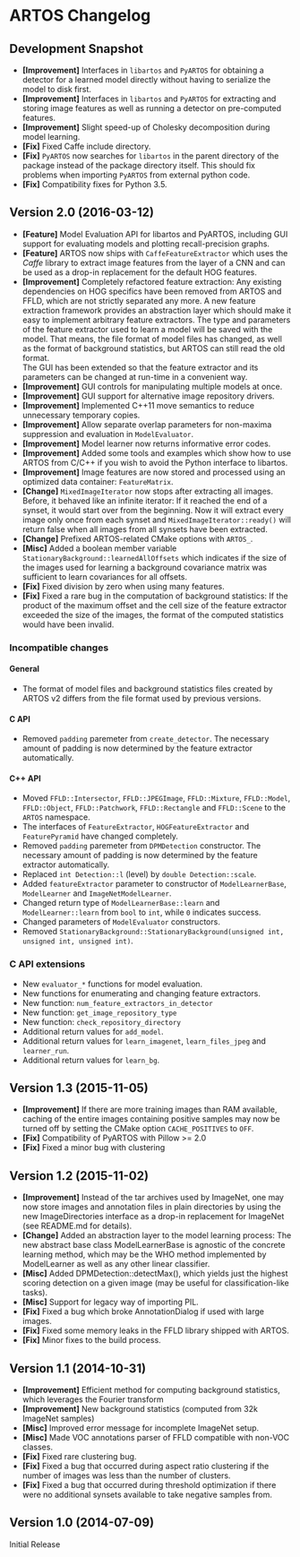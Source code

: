ARTOS Changelog
===============

Development Snapshot
------------------------------

- **[Improvement]** Interfaces in `libartos` and `PyARTOS` for obtaining a detector for a learned model directly without having to serialize the model to disk first.
- **[Improvement]** Interfaces in `libartos` and `PyARTOS` for extracting and storing image features as well as running a detector on pre-computed features.
- **[Improvement]** Slight speed-up of Cholesky decomposition during model learning.
- **[Fix]** Fixed Caffe include directory.
- **[Fix]** `PyARTOS` now searches for `libartos` in the parent directory of the package instead of the package directory itself.
  This should fix problems when importing `PyARTOS` from external python code.
- **[Fix]** Compatibility fixes for Python 3.5.


Version 2.0 (2016-03-12)
------------------------

- **[Feature]** Model Evaluation API for libartos and PyARTOS, including GUI support for evaluating models and plotting recall-precision graphs.
- **[Feature]** ARTOS now ships with `CaffeFeatureExtractor` which uses the *Caffe* library to extract image features from the layer of a CNN
  and can be used as a drop-in replacement for the default HOG features.
- **[Improvement]** Completely refactored feature extraction: Any existing dependencies on HOG specifics have been removed from ARTOS and FFLD,
  which are not strictly separated any more. A new feature extraction framework provides an abstraction layer which should make it easy
  to implement arbitrary feature extractors. The type and parameters of the feature extractor used to learn a model will be saved with the model.
  That means, the file format of model files has changed, as well as the format of background statistics, but ARTOS can still read the old format.  
  The GUI has been extended so that the feature extractor and its parameters can be changed at run-time in a convenient way.
- **[Improvement]** GUI controls for manipulating multiple models at once.
- **[Improvement]** GUI support for alternative image repository drivers.
- **[Improvement]** Implemented C++11 move semantics to reduce unnecessary temporary copies.
- **[Improvement]** Allow separate overlap parameters for non-maxima suppression and evaluation in `ModelEvaluator`.
- **[Improvement]** Model learner now returns informative error codes.
- **[Improvement]** Added some tools and examples which show how to use ARTOS from C/C++ if you wish to avoid the Python interface to libartos.
- **[Improvement]** Image features are now stored and processed using an optimized data container: `FeatureMatrix`.
- **[Change]** `MixedImageIterator` now stops after extracting all images. Before, it behaved like an infinite iterator: If it reached the end of a synset,
  it would start over from the beginning. Now it will extract every image only once from each synset and `MixedImageIterator::ready()` will return false
  when all images from all synsets have been extracted.
- **[Change]** Prefixed ARTOS-related CMake options with `ARTOS_`.
- **[Misc]** Added a boolean member variable `StationaryBackground::learnedAllOffsets` which indicates if the size of the images used for learning a
  background covariance matrix was sufficient to learn covariances for all offsets.
- **[Fix]** Fixed division by zero when using many features.
- **[Fix]** Fixed a rare bug in the computation of background statistics: If the product of the maximum offset and the cell size of the feature
  extractor exceeded the size of the images, the format of the computed statistics would have been invalid.

### Incompatible changes ###

#### General ####
- The format of model files and background statistics files created by ARTOS v2 differs from the file format used by previous versions.

#### C API ####
- Removed `padding` paremeter from `create_detector`. The necessary amount of padding is now determined by the feature extractor automatically.

#### C++ API ####
- Moved `FFLD::Intersector`, `FFLD::JPEGImage`, `FFLD::Mixture`, `FFLD::Model`, `FFLD::Object`, `FFLD::Patchwork`, `FFLD::Rectangle` and
  `FFLD::Scene` to the `ARTOS` namespace.
- The interfaces of `FeatureExtractor`, `HOGFeatureExtractor` and `FeaturePyramid` have changed completely.
- Removed `padding` paremeter from `DPMDetection` constructor. The necessary amount of padding is now determined by the feature extractor automatically.
- Replaced `int Detection::l` (level) by `double Detection::scale`.
- Added `featureExtractor` parameter to constructor of `ModelLearnerBase`, `ModelLearner` and `ImageNetModelLearner`.
- Changed return type of `ModelLearnerBase::learn` and `ModelLearner::learn` from `bool` to `int`, while `0` indicates success.
- Changed parameters of `ModelEvaluator` constructors.
- Removed `StationaryBackground::StationaryBackground(unsigned int, unsigned int, unsigned int)`.

### C API extensions ###

- New `evaluator_*` functions for model evaluation.
- New functions for enumerating and changing feature extractors.
- New function: `num_feature_extractors_in_detector`
- New function: `get_image_repository_type`
- New function: `check_repository_directory`
- Additional return values for `add_model`.
- Additional return values for `learn_imagenet`, `learn_files_jpeg` and `learner_run`.
- Additional return values for `learn_bg`.


Version 1.3 (2015-11-05)
------------------------

- **[Improvement]** If there are more training images than RAM available, caching of the entire images containing positive samples may now be turned off
  by setting the CMake option `CACHE_POSITIVES` to `OFF`.
- **[Fix]** Compatibility of PyARTOS with Pillow >= 2.0
- **[Fix]** Fixed a minor bug with clustering


Version 1.2 (2015-11-02)
------------------------

- **[Improvement]** Instead of the tar archives used by ImageNet, one may now store images and annotation files in plain directories by using the
  new ImageDirectories interface as a drop-in replacement for ImageNet (see README.md for details).
- **[Change]** Added an abstraction layer to the model learning process: The new abstract base class ModelLearnerBase is agnostic of the concrete
  learning method, which may be the WHO method implemented by ModelLearner as well as any other linear classifier.
- **[Misc]** Added DPMDetection::detectMax(), which yields just the highest scoring detection on a given image (may be useful for classification-like tasks).
- **[Misc]** Support for legacy way of importing PIL.
- **[Fix]** Fixed a bug which broke AnnotationDialog if used with large images.
- **[Fix]** Fixed some memory leaks in the FFLD library shipped with ARTOS.
- **[Fix]** Minor fixes to the build process.


Version 1.1 (2014-10-31)
------------------------

- **[Improvement]** Efficient method for computing background statistics, which leverages the Fourier transform
- **[Improvement]** New background statistics (computed from 32k ImageNet samples)
- **[Misc]** Improved error message for incomplete ImageNet setup.
- **[Misc]** Made VOC annotations parser of FFLD compatible with non-VOC classes.
- **[Fix]** Fixed rare clustering bug.
- **[Fix]** Fixed a bug that occurred during aspect ratio clustering if the number of images was less than the number of clusters.
- **[Fix]** Fixed a bug that occurred during threshold optimization if there were no additional synsets available to take negative samples from.


Version 1.0 (2014-07-09)
------------------------

Initial Release